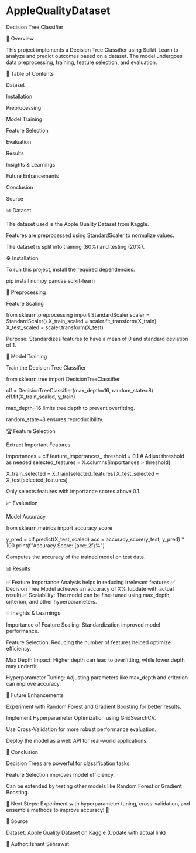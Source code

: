 # AppleQualityDataset
Decision Tree Classifier

📌 Overview

This project implements a Decision Tree Classifier using Scikit-Learn to analyze and predict outcomes based on a dataset. The model undergoes data preprocessing, training, feature selection, and evaluation.

📂 Table of Contents

Dataset

Installation

Preprocessing

Model Training

Feature Selection

Evaluation

Results

Insights & Learnings

Future Enhancements

Conclusion

Source

📊 Dataset

The dataset used is the Apple Quality Dataset from Kaggle.

Features are preprocessed using StandardScaler to normalize values.

The dataset is split into training (80%) and testing (20%).

⚙️ Installation

To run this project, install the required dependencies:

pip install numpy pandas scikit-learn

🔄 Preprocessing

Feature Scaling

from sklearn.preprocessing import StandardScaler
scaler = StandardScaler()
X_train_scaled = scaler.fit_transform(X_train)
X_test_scaled = scaler.transform(X_test)

Purpose: Standardizes features to have a mean of 0 and standard deviation of 1.

🌳 Model Training

Train the Decision Tree Classifier

from sklearn.tree import DecisionTreeClassifier

clf = DecisionTreeClassifier(max_depth=16, random_state=8)
clf.fit(X_train_scaled, y_train)

max_depth=16 limits tree depth to prevent overfitting.

random_state=8 ensures reproducibility.

🏆 Feature Selection

Extract Important Features

importances = clf.feature_importances_
threshold = 0.1  # Adjust threshold as needed
selected_features = X.columns[importances > threshold]

X_train_selected = X_train[selected_features]
X_test_selected = X_test[selected_features]

Only selects features with importance scores above 0.1.

📈 Evaluation

Model Accuracy

from sklearn.metrics import accuracy_score

y_pred = clf.predict(X_test_scaled)
acc = accuracy_score(y_test, y_pred) * 100
print(f"Accuracy Score: {acc:.2f}%")

Computes the accuracy of the trained model on test data.

📊 Results

✅ Feature Importance Analysis helps in reducing irrelevant features.✅ Decision Tree Model achieves an accuracy of X% (update with actual result).✅ Scalability: The model can be fine-tuned using max_depth, criterion, and other hyperparameters.

💡 Insights & Learnings

Importance of Feature Scaling: Standardization improved model performance.

Feature Selection: Reducing the number of features helped optimize efficiency.

Max Depth Impact: Higher depth can lead to overfitting, while lower depth may underfit.

Hyperparameter Tuning: Adjusting parameters like max_depth and criterion can improve accuracy.

🚀 Future Enhancements

Experiment with Random Forest and Gradient Boosting for better results.

Implement Hyperparameter Optimization using GridSearchCV.

Use Cross-Validation for more robust performance evaluation.

Deploy the model as a web API for real-world applications.

🏁 Conclusion

Decision Trees are powerful for classification tasks.

Feature Selection improves model efficiency.

Can be extended by testing other models like Random Forest or Gradient Boosting.

📌 Next Steps: Experiment with hyperparameter tuning, cross-validation, and ensemble methods to improve accuracy! 🚀

📜 Source

Dataset: Apple Quality Dataset on Kaggle (Update with actual link)

📌 Author: Ishant Sehrawat
